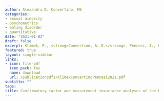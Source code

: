 ```yaml
---
author: Alexandra D. Convertino, MS
categories:
- sexual minority
- psychometrics
- eating disorder
- quantitative
date: "2021-01-03"
draft: false
excerpt: Klimek, P., <strong>Convertino, A. D.</strong>, Pennesi, J., Gonzales, M., Roesch, S. C., Nagata, J. M., & Blashill, A. J. (2021). Confirmatory factor and measurement invariance analyses of the Eating Disorder Examination Questionnaire in sexual minority men and women. <em>International Journal of Eating Disorders, 54</em>(5), 745–754. https://doi.org/10.1002/eat.23488
featured: true
layout: single-sidebar
links:
- icon: file-pdf
  icon_pack: fas
  name: download
  url: /publicationpdfs/KlimekConvertinoPennesi2021.pdf
subtitle: ""
tags:
title: Confirmatory factor and measurement invariance analyses of the Eating Disorder Examination Questionnaire in sexual minority men and women
---
```


